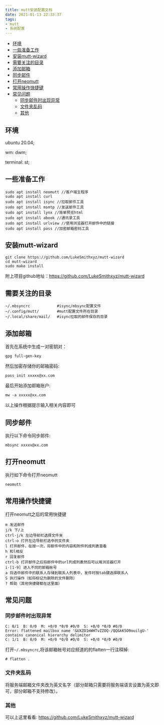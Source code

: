 ```yaml
---
title: mutt安装配置文档
date: 2021-01-13 22:33:37
tags:
- mutt
- 系统配置
---
```


- [环境](#环境)
- [一些准备工作](#一些准备工作)
- [安装mutt-wizard](#安装mutt-wizard)
- [需要关注的目录](#需要关注的目录)
- [添加邮箱](#添加邮箱)
- [同步邮件](#同步邮件)
- [打开neomutt](#打开neomutt)
- [常用操作快捷键](#常用操作快捷键)
- [常见问题](#常见问题)
  - [同步邮件时出现异常](#同步邮件时出现异常)
  - [文件夹乱码](#文件夹乱码)
  - [其他](#其他)

## 环境
ubuntu 20.04;

wm: dwm;

terminal: st;

## 一些准备工作
```
sudo apt install neomutt //客户端主程序
sudo apt install curl 
sudo apt install isync //拉取邮件工具
sudo apt install msmtp //发送邮件工具
sudo apt install lynx //简单预览html
sudo apt install abook //通讯录工具
sudo apt install urlview //使用浏览器打开邮件中的链接
sudo apt install pass //加密邮箱密码工具
```

## 安装mutt-wizard
```
git clone https://github.com/LukeSmithxyz/mutt-wizard
cd mutt-wizard
sudo make install
```
附上项目github地址：https://github.com/LukeSmithxyz/mutt-wizard

## 需要关注的目录
```
~/.mbsyncrc            #isync/mbsync配置文件
~/.config/mutt/        #mutt配置文件所在目录
~/.local/share/mail/   #isync拉取的邮件保存的目录
```

## 添加邮箱
首先在系统中生成一对密钥对：
```
gpg full-gen-key
```
然后加密存储你的邮箱密码:
```
pass init xxxxx@xx.com
```
最后开始添加邮箱账户:
```
mw -a xxxxx@xx.com
```
以上操作根据提示输入相关内容即可

## 同步邮件
执行以下命令同步邮件:
```
mbsync xxxxx@xx.com
```

## 打开neomutt
执行如下命令打开neomutt
```
neomutt
```

## 常用操作快捷键
打开neomutt之后的常用快捷键
```
m 发送邮件
j/k 下/上
ctrl-j/k 左边导航栏选择文件夹
ctrl-o 打开左边导航栏选中的文件夹
l 打开邮件，在按一次，将邮件中的内容和附件列成列表查看
h 和l相反
r 回复邮件
ctrl-b 打开邮件之后将邮件中的url列成列表然后可以用浏览器打开
i-[1-9] 进入不同的邮箱帐号
a 将选中邮件中的联系人存储到联系人列表中，发件时按tab键选择联系人
S 执行操作（如将标记为删除的文件删除）
? 帮助（其他快捷键都在这里面）
```
## 常见问题
### 同步邮件时出现异常
```
C: 0/1  B: 0/0  M: +0/0 *0/0 #0/0  S: +0/0 *0/0 #0/0
Error: flattened mailbox name '&UXZO1mWHTvZZOQ-/QQ&kK5O9ouilgU-' contains canonical hierarchy delimiter
C: 1/1  B: 0/0  M: +0/0 *0/0 #0/0  S: +0/0 *0/0 #0/0
```
打开`~/.mbsyncrc`,将该邮箱帐号对应频道的的flatten一行注释掉:
```
# flatten .
```
### 文件夹乱码
将服务端邮箱文件夹改为英文名字（部分邮箱只需要将服务端语言设置为英文即可，部分邮箱不支持修改）。

### 其他
可以上这里看看: https://github.com/LukeSmithxyz/mutt-wizard
